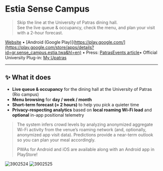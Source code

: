 # Estia Sense Campus

> Skip the line at the University of Patras dining hall.  
> See the live queue & occupancy, check the menu, and plan your visit with a 2-hour forecast.

[Website](https://estia.sense-campus.gr/) • [Android (Google Play)](https://play.google.com/](https://play.google.com/store/apps/details?id=gr.sense_campus.estia.twa&hl=en) • Press: [PatrasEvents article](https://www.patrasevents.gr/article/696886-to-app-pou-se-sozei-apo-tin-oura-sto-estiatorio-tis-estias-tou-panepistimiou-patron)• Official University Plug-in: [My Upatras](https://my.upatras.gr/sence-campus-patras/)


---

## ✨ What it does

- **Live queue & occupancy** for the dining hall at the University of Patras (Rio campus)
- **Menu browsing** for **day / week / month**
- **Short-term forecast (≈ 2 hours)** to help you pick a quieter time
- **Privacy-respecting analytics** based on **local roaming Wi-Fi load** and **optional** in-app positional telemetry

> The system infers crowd levels by analyzing anonymized aggregate Wi-Fi activity from the venue’s roaming network (and, optionally, anonymized app visit data). Predictions provide a near-term outlook so you can plan your meal accordingly.
>
> PWAs for Android and iOS are available along with an Android app in PlayStore!


![3902524](https://github.com/user-attachments/assets/025fcd45-7d16-4c9a-b4ae-70b1d2278112)
![3902525](https://github.com/user-attachments/assets/2f9c6f9a-c7a5-46b4-ac92-eddd0078243d)




